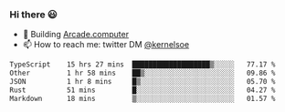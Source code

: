 ### Hi there 😃

- 🔨 Building [Arcade.computer](https://arcade.computer)
- 📫 How to reach me: twitter DM [@kernelsoe](https://twitter.com/kernelsoe)

<!--START_SECTION:waka-->

```txt
TypeScript    15 hrs 27 mins  ███████████████████▒░░░░░   77.17 %
Other         1 hr 58 mins    ██▒░░░░░░░░░░░░░░░░░░░░░░   09.86 %
JSON          1 hr 8 mins     █▒░░░░░░░░░░░░░░░░░░░░░░░   05.70 %
Rust          51 mins         █░░░░░░░░░░░░░░░░░░░░░░░░   04.27 %
Markdown      18 mins         ▒░░░░░░░░░░░░░░░░░░░░░░░░   01.57 %
```

<!--END_SECTION:waka-->
